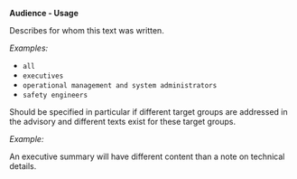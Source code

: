 **Audience - Usage**

Describes for whom this text was written.

*Examples:*

* `all`
* `executives`
* `operational management and system administrators`
* `safety engineers`

Should be specified in particular if different target groups are addressed in the advisory and different texts exist for these target groups.

*Example:*

An executive summary will have different content than a note on technical details.
